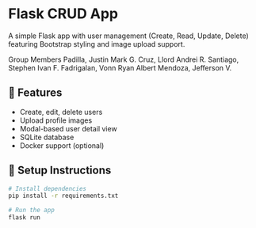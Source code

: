 # Flask CRUD App

A simple Flask app with user management (Create, Read, Update, Delete) featuring Bootstrap styling and image upload support.

Group Members
Padilla, Justin Mark G.
Cruz, Llord Andrei R.
Santiago, Stephen Ivan F.
Fadrigalan, Vonn Ryan Albert
Mendoza, Jefferson V.

## 🔧 Features

- Create, edit, delete users
- Upload profile images
- Modal-based user detail view
- SQLite database
- Docker support (optional)

## 🚀 Setup Instructions

```bash
# Install dependencies
pip install -r requirements.txt

# Run the app
flask run
